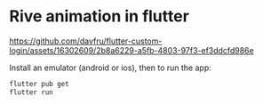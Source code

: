 # Rive animation in flutter

https://github.com/davfru/flutter-custom-login/assets/16302609/2b8a6229-a5fb-4803-97f3-ef3ddcfd986e

Install an emulator (android or ios), then to run the app:

```bash
flutter pub get
flutter run
```







